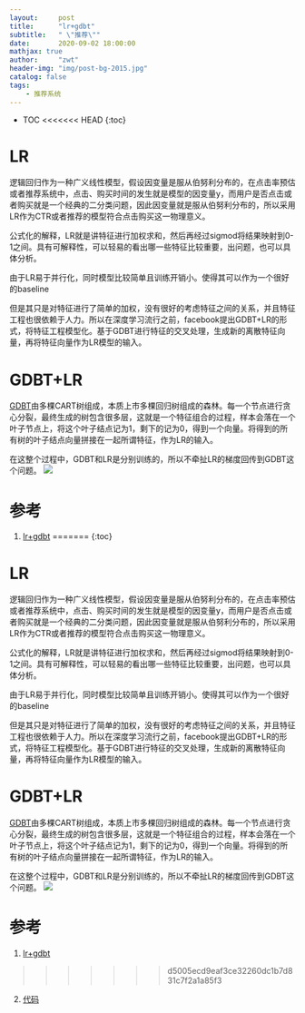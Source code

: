 ```yaml
---
layout:     post
title:      "lr+gdbt"
subtitle:   " \"推荐\""
date:       2020-09-02 18:00:00
mathjax: true
author:     "zwt"
header-img: "img/post-bg-2015.jpg"
catalog: false
tags:
    - 推荐系统
---
```

* TOC
<<<<<<< HEAD
{:toc}

# LR

逻辑回归作为一种广义线性模型，假设因变量是服从伯努利分布的，在点击率预估或者推荐系统中，点击、购买时间的发生就是模型的因变量y，而用户是否点击或者购买就是一个经典的二分类问题，因此因变量就是服从伯努利分布的，所以采用LR作为CTR或者推荐的模型符合点击购买这一物理意义。

公式化的解释，LR就是讲特征进行加权求和，然后再经过sigmod将结果映射到0-1之间。具有可解释性，可以轻易的看出哪一些特征比较重要，出问题，也可以具体分析。

由于LR易于并行化，同时模型比较简单且训练开销小。使得其可以作为一个很好的baseline

但是其只是对特征进行了简单的加权，没有很好的考虑特征之间的关系，并且特征工程也很依赖于人力。所以在深度学习流行之前，facebook提出GDBT+LR的形式，将特征工程模型化。基于GDBT进行特征的交叉处理，生成新的离散特征向量，再将特征向量作为LR模型的输入。

# GDBT+LR

[GDBT](https://zwt0204.github.io/2020/06/20/%E9%9B%86%E6%88%90%E5%AD%A6%E4%B9%A0/)由多棵CART树组成，本质上市多棵回归树组成的森林。每一个节点进行贪心分裂，最终生成的树包含很多层，这就是一个特征组合的过程，样本会落在一个叶子节点上，将这个叶子结点记为1，剩下的记为0，得到一个向量。将得到的所有树的叶子结点向量拼接在一起所谓特征，作为LR的输入。

在这整个过程中，GDBT和LR是分别训练的，所以不牵扯LR的梯度回传到GDBT这个问题。
![](https://zwt0204.github.io//img/gdbt+lr.jpg)

# 参考
1. [lr+gdbt](https://zhuanlan.zhihu.com/p/76794626)
=======
{:toc}

# LR

逻辑回归作为一种广义线性模型，假设因变量是服从伯努利分布的，在点击率预估或者推荐系统中，点击、购买时间的发生就是模型的因变量y，而用户是否点击或者购买就是一个经典的二分类问题，因此因变量就是服从伯努利分布的，所以采用LR作为CTR或者推荐的模型符合点击购买这一物理意义。

公式化的解释，LR就是讲特征进行加权求和，然后再经过sigmod将结果映射到0-1之间。具有可解释性，可以轻易的看出哪一些特征比较重要，出问题，也可以具体分析。

由于LR易于并行化，同时模型比较简单且训练开销小。使得其可以作为一个很好的baseline

但是其只是对特征进行了简单的加权，没有很好的考虑特征之间的关系，并且特征工程也很依赖于人力。所以在深度学习流行之前，facebook提出GDBT+LR的形式，将特征工程模型化。基于GDBT进行特征的交叉处理，生成新的离散特征向量，再将特征向量作为LR模型的输入。

# GDBT+LR

[GDBT](https://zwt0204.github.io/2020/06/20/%E9%9B%86%E6%88%90%E5%AD%A6%E4%B9%A0/)由多棵CART树组成，本质上市多棵回归树组成的森林。每一个节点进行贪心分裂，最终生成的树包含很多层，这就是一个特征组合的过程，样本会落在一个叶子节点上，将这个叶子结点记为1，剩下的记为0，得到一个向量。将得到的所有树的叶子结点向量拼接在一起所谓特征，作为LR的输入。

在这整个过程中，GDBT和LR是分别训练的，所以不牵扯LR的梯度回传到GDBT这个问题。
![](https://zwt0204.github.io//img/gdbt+lr.jpg)

# 参考
1. [lr+gdbt](https://zhuanlan.zhihu.com/p/76794626)
>>>>>>> d5005ecd9eaf3ce32260dc1b7d831c7f2a1a85f3
2. [代码](https://github.com/zwt0204/recommend-system)